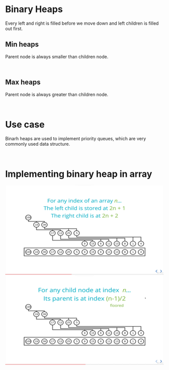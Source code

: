 # Binary Heaps

Every left and right is filled before we move down and left children is filled out first.

## Min heaps

Parent node is always smaller than children node.

<br>

## Max heaps

Parent node is always greater than children node.

<br>

# Use case

Binarh heaps are used to implement priority queues, which are very commonly used data structure.

<br>

# Implementing binary heap in array

<img src="./binary-heap-child.png">

<br>

<img src="./binary-heap-parent.png">
